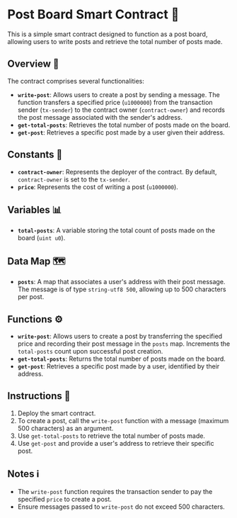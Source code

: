 # Post Board Smart Contract 📝

This is a simple smart contract designed to function as a post board, allowing users to write posts and retrieve the total number of posts made.

## Overview 🚀

The contract comprises several functionalities:

- **`write-post`**: Allows users to create a post by sending a message. The function transfers a specified price (`u1000000`) from the transaction sender (`tx-sender`) to the contract owner (`contract-owner`) and records the post message associated with the sender's address.
- **`get-total-posts`**: Retrieves the total number of posts made on the board.
- **`get-post`**: Retrieves a specific post made by a user given their address.

## Constants 🧱

- **`contract-owner`**: Represents the deployer of the contract. By default, `contract-owner` is set to the `tx-sender`.
- **`price`**: Represents the cost of writing a post (`u1000000`).

## Variables 📊

- **`total-posts`**: A variable storing the total count of posts made on the board (`uint u0`).

## Data Map 🗺️

- **`posts`**: A map that associates a user's address with their post message. The message is of type `string-utf8 500`, allowing up to 500 characters per post.

## Functions ⚙️

- **`write-post`**: Allows users to create a post by transferring the specified price and recording their post message in the `posts` map. Increments the `total-posts` count upon successful post creation.
- **`get-total-posts`**: Returns the total number of posts made on the board.
- **`get-post`**: Retrieves a specific post made by a user, identified by their address.

## Instructions 📌

1. Deploy the smart contract.
2. To create a post, call the `write-post` function with a message (maximum 500 characters) as an argument.
3. Use `get-total-posts` to retrieve the total number of posts made.
4. Use `get-post` and provide a user's address to retrieve their specific post.

## Notes ℹ️

- The `write-post` function requires the transaction sender to pay the specified `price` to create a post.
- Ensure messages passed to `write-post` do not exceed 500 characters.
